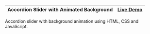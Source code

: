 | Accordion Slider with Animated Background | [Live Demo](https://lana-20.github.io/accordion-slider-anima-background/) |
|:--|:-- |


Accordion slider with background animation using HTML, CSS and JavaScript.
